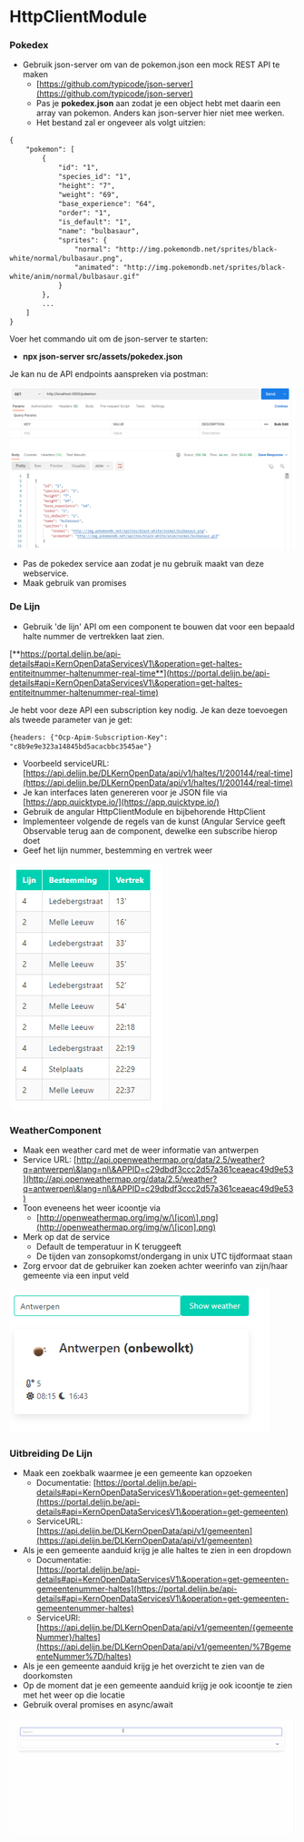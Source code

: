 # HttpClientModule

### Pokedex

* Gebruik json-server om van de pokemon.json een mock REST API te maken
  * [https://github.com/typicode/json-server](https://github.com/typicode/json-server)
  * Pas je **pokedex.json** aan zodat je een object hebt met daarin een array van pokemon. Anders kan json-server hier niet mee werken.&#x20;
  * Het bestand zal er ongeveer als volgt uitzien:

```
{
    "pokemon": [
        {
            "id": "1",
            "species_id": "1",
            "height": "7",
            "weight": "69",
            "base_experience": "64",
            "order": "1",
            "is_default": "1",
            "name": "bulbasaur",
            "sprites": {
                "normal": "http://img.pokemondb.net/sprites/black-white/normal/bulbasaur.png",
                "animated": "http://img.pokemondb.net/sprites/black-white/anim/normal/bulbasaur.gif"
            }
        },
        ...
    ]
}
```

Voer het commando uit om de json-server te starten:

* **npx json-server src/assets/pokedex.json**

Je kan nu de API endpoints aanspreken via postman:

![](<../.gitbook/assets/Screenshot 2021-11-29 at 13.37.57.png>)

* Pas de pokedex service aan zodat je nu gebruik maakt van deze webservice.&#x20;
* Maak gebruik van promises

### De Lijn

* Gebruik 'de lijn' API om een component te bouwen dat voor een bepaald halte nummer de vertrekken laat zien.

[**https://portal.delijn.be/api-details#api=KernOpenDataServicesV1\&operation=get-haltes-entiteitnummer-haltenummer-real-time**](https://portal.delijn.be/api-details#api=KernOpenDataServicesV1\&operation=get-haltes-entiteitnummer-haltenummer-real-time)

Je hebt voor deze API een subscription key nodig. Je kan deze toevoegen als tweede parameter van je get:

```
{headers: {"Ocp-Apim-Subscription-Key": "c8b9e9e323a14845bd5acacbbc3545ae"}
```

* Voorbeeld serviceURL: [https://api.delijn.be/DLKernOpenData/api/v1/haltes/1/200144/real-time](https://api.delijn.be/DLKernOpenData/api/v1/haltes/1/200144/real-time)
* Je kan interfaces laten genereren voor je JSON file via [https://app.quicktype.io/](https://app.quicktype.io/)
* Gebruik de angular HttpClientModule en bijbehorende HttpClient
* Implementeer volgende de regels van de kunst (Angular Service geeft Observable terug aan de component, dewelke een subscribe hierop doet
* Geef het lijn nummer, bestemming en vertrek weer

![](<../.gitbook/assets/image (2).png>)

### WeatherComponent

* Maak een weather card met de weer informatie van antwerpen
* Service URL: [http://api.openweathermap.org/data/2.5/weather?q=antwerpen\&lang=nl\&APPID=c29dbdf3ccc2d57a361ceaeac49d9e53](http://api.openweathermap.org/data/2.5/weather?q=antwerpen\&lang=nl\&APPID=c29dbdf3ccc2d57a361ceaeac49d9e53)
* Toon eveneens het weer icoontje via
  * [http://openweathermap.org/img/w/\[icon\].png](http://openweathermap.org/img/w/\[icon].png)
* Merk op dat de service
  * Default de temperatuur in K teruggeeft
  * De tijden van zonsopkomst/ondergang in unix UTC tijdformaat staan
* Zorg ervoor dat de gebruiker kan zoeken achter weerinfo van zijn/haar gemeente via een input veld

![](<../.gitbook/assets/image (6).png>)



### Uitbreiding De **Lijn**

* Maak een zoekbalk waarmee je een gemeente kan opzoeken
  * Documentatie: [https://portal.delijn.be/api-details#api=KernOpenDataServicesV1\&operation=get-gemeenten](https://portal.delijn.be/api-details#api=KernOpenDataServicesV1\&operation=get-gemeenten)
  * ServiceURL: [https://api.delijn.be/DLKernOpenData/api/v1/gemeenten](https://api.delijn.be/DLKernOpenData/api/v1/gemeenten)
* Als je een gemeente aanduid krijg je alle haltes te zien in een dropdown
  * Documentatie:\
    [https://portal.delijn.be/api-details#api=KernOpenDataServicesV1\&operation=get-gemeenten-gemeentenummer-haltes](https://portal.delijn.be/api-details#api=KernOpenDataServicesV1\&operation=get-gemeenten-gemeentenummer-haltes)
  * ServiceURl:[https://api.delijn.be/DLKernOpenData/api/v1/gemeenten/{gemeenteNummer}/haltes](https://api.delijn.be/DLKernOpenData/api/v1/gemeenten/%7BgemeenteNummer%7D/haltes)
* Als je een gemeente aanduid krijg je het overzicht te zien van de doorkomsten
* Op de moment dat je een gemeente aanduid krijg je ook icoontje te zien met het weer op die locatie
* Gebruik overal  promises en async/await

![](../.gitbook/assets/delijn.gif)



